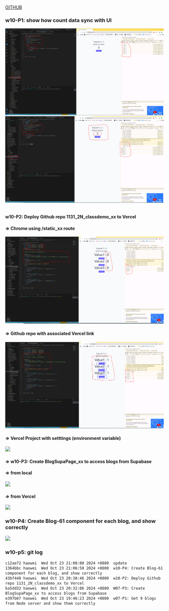 [GITHUB](https://github.com/haowei212410061/1131-wp1-demo-61)

### w10-P1: show how count data sync with UI

![](w10-p1-1.png)
![](w10-p1-2.png)

```

```

#### w10-P2: Deploy Github repo 1131_2N_classdemo_xx to Vercel

#### => Chrome using /static_xx route

![](w10-p2-1.png)

#### => Github repo with associated Vercel link

![](w10-p2-2.png)

#### => Vercel Project with setttings (environment variable)

![](w10-p2-3.png)

#### => w10-P3: Create BlogSupaPage_xx to access blogs from Supabase

#### => from local

![](w10-p3-1.png)

#### => from Vercel

![](w10-p3-2.png)

### w10-P4: Create Blog-61 component for each blog, and show correctly

![](w10-p4.png)

### w10-p5: git log

```
c12ae72 haowei  Wed Oct 23 21:08:00 2024 +0800  update
1364bbc haowei  Wed Oct 23 21:06:50 2024 +0800  w10-P4: Create Blog-61 component for each blog, and show correctly
43bf448 haowei  Wed Oct 23 20:38:46 2024 +0800  w10-P2: Deploy Github repo 1131_2N_classdemo_xx to Vercel
ba5dd32 haowei  Wed Oct 23 20:32:06 2024 +0800  W07-P3: Create BlogSupaPage_xx to access blogs from Supabase
e397b67 haowei  Wed Oct 23 19:46:23 2024 +0800  w07-P1: Get 9 blogs from Node server and show them correctly
```
